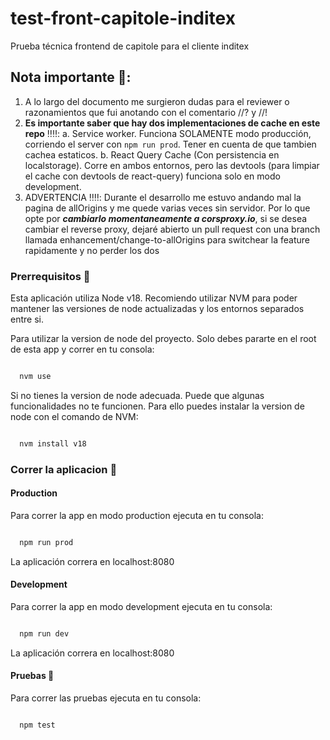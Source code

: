 # test-front-capitole-inditex

Prueba técnica frontend de capitole para el cliente inditex

## Nota importante 🚧:

1. A lo largo del documento me surgieron dudas para el reviewer o razonamientos que fui anotando con el comentario //? y //!
2. **Es importante saber que hay dos implementaciones de cache en este repo** ‼️‼️:
   a. Service worker. Funciona SOLAMENTE modo producción, corriendo el server con `npm run prod`. Tener en cuenta de que tambien cachea estaticos.
   b. React Query Cache (Con persistencia en localstorage). Corre en ambos entornos, pero las devtools (para limpiar el cache con devtools de react-query) funciona solo en modo development.
3. ADVERTENCIA ‼️‼️: Durante el desarrollo me estuvo andando mal la pagina de allOrigins y me quede varias veces sin servidor. Por lo que opte por **_cambiarlo momentaneamente a corsproxy.io_**, si se desea cambiar el reverse proxy, dejaré abierto un pull request con una branch llamada enhancement/change-to-allOrigins para switchear la feature rapidamente y no perder los dos

### Prerrequisitos 🔢

Esta aplicación utiliza Node v18.
Recomiendo utilizar NVM para poder mantener las versiones de node actualizadas y los entornos separados entre si.

Para utilizar la version de node del proyecto. Solo debes pararte en el root de esta app y correr en tu consola:

```bash

  nvm use

```

Si no tienes la version de node adecuada. Puede que algunas funcionalidades no te funcionen.
Para ello puedes instalar la version de node con el comando de NVM:

```bash

  nvm install v18

```

### Correr la aplicacion 🚀

#### Production

Para correr la app en modo production ejecuta en tu consola:

```bash

  npm run prod

```

La aplicación correra en localhost:8080

#### Development

Para correr la app en modo development ejecuta en tu consola:

```bash

  npm run dev

```

La aplicación correra en localhost:8080

#### Pruebas 🧪

Para correr las pruebas ejecuta en tu consola:

```bash

  npm test

```
